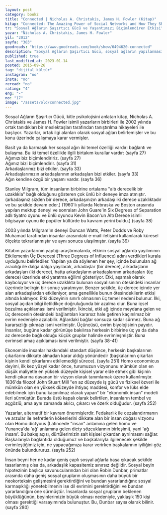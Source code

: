 ```yaml
---
layout: post  
category: book2  
title: "Connected | Nicholas A. Christakis, James H. Fowler (Kitap)"
kitap: "Connected: The Amazing Power of Social Networks and How They Shape Our Lives"  
tr: "Sosyal Ağların Şaşırtıcı Gücü ve Yaşantımızı Biçimlendiren Etkisi"  
yazar: "Nicholas A. Christakis, James H. Fowler"  
yil: "2012"  
sayfa: "383"  
goodreads: "https://www.goodreads.com/book/show/6494620-connected"
description: "Sosyal Ağların Şaşırtıcı Gücü, sosyal ağların yapılanmasını çeşitli araştırmalardan bahsederek ele alıyor."
published: true
last_modified_at: 2023-01-14
posted: 2015-09-26
tag: "dijital kültür"
instagram: "no"
insta: "no"
reread: "no"
rating: "4"
eng: "-"
no: "17"
image: "/assets/old/connected.jpg"
---
```


Sosyal Ağların Şaşırtıcı Gücü, kitle psikolojisini anlatan kitap, Nicholas A. Christakis ve James H. Fowler isimli yazarların birbirleri ile 2002 yılında ortak tanıdıkları bir meslektaşları tarafından tanıştırılma hikayeleri ile başlıyor. Yazarlar, ortak ilgi alanları olarak sosyal ağları belirlemişler ve bu konu üzerinde çalışmaya karar vermişler.  
  
Basit ya da karmaşık her sosyal ağın iki temel özelliği vardır: bağlantı ve bulaşma. Bu iki temel özellikle ilgili birtakım kurallar vardır: (sayfa 27)  
Ağımızı biz biçimlendiririz. (sayfa 27)  
Ağımız bizi biçimlendirir. (sayfa 31)  
Arkadaşlarımız bizi etkiler. (sayfa 33)  
Arkadaşlarımızın arkadaşlarının arkadaşları bizi etkiler. (sayfa 33)  
Ağın kendine özgü bir yaşamı vardır. (sayfa 36)  
  
Stanley Milgram, tüm insanların birbirine ortalama "altı derecelik bir uzaklıkla" bağlı olduğunu gösteren çok ünlü bir deneye imza atmıştır. (arkadaşınız sizden bir derece, arkadaşınızın arkadaşı iki derece uzaklıktadır ve bu şekilde devam eder.) (1960'lı yıllarda Nebraska ve Boston arasında yapılan mektup deneyi ve sonraları John Guare'in Six Degrees of Separation adlı tiyatro oyunu ve ünlü oyuncu Kevin Bacon'un Altı Derece isimli bilgisayar oyunu ile popüler kültürde bu kavram yerini buldu.) (sayfa 38)  
  
2003 yılında Milgram'ın deneyi Duncan Watts, Peter Dodds ve Roby Muhamad tarafından insanlar arasındaki e-mail iletişimi kullanılarak küresel ölçekte tekrarlanmıştır ve aynı sonuca ulaşılmıştır. (sayfa 39)  
  
Kitabın yazarlarının yaptığı araştırmalarda, etkinin sosyal ağlarda yayılımının Etkilemenin Üç Derecesi (Three Degrees of Influence) adını verdikleri kurala uyduğunu belirlediler. Yapılan ya da söylenen her şey, içinde bulunulan ağ aracılığı ile dalga dalga yayılarak, arkadaşlar (bir derece), arkadaşların arkadaşları (iki derece), hatta arkadaşların arkadaşlarının arkadaşları (üç derece) üzerinde etki yaratma eğilimi gösteriyor. Etki, aşamalı olarak kayboluyor ve üç derece uzaklıkta bulunan sosyal sınırın ötesindeki insanlar üzerinde belirgin bir sonuç yaratmıyor. Benzer şekilde, üç derece içinde yer alan arkadaşlardan etkileniyor, ama genellikle bunun ötesindekilerin etkisi altında kalmıyor. Etki düzeyinin sınırlı olmasının üç temel nedeni bulunur. İlki, sosyal açıdan bilgi iletildikçe doğruluğunda bir azalma olur. Buna içsel bozulma açıklaması ismi verilmiştir. İkincisi, etki ağ içinde meydana gelen ve üç derecenin ötesindeki bağlantıları kararsız hale getiren kaçınılmaz bir evrim nedeniyle azalabilir. Ağlardaki bağlar sonsuza kadar sürmez. Buna ağ kararsızlığı çıkmazı ismi verilmiştir. Üçüncüsü, evrim biyolojisinin payıdır. İnsanlar, bugüne kadar görünüşe bakılırsa herkesin birbirine üç ya da daha az derecede bağlı olduğu küçük gruplar halinde evrimleşmiştir. Buna evrimsel amaç açıklaması ismi verilmiştir. (sayfa 38-41)  
  
Ekonomide insanlar hakkındaki standart düşünce, herkesin başkalarının çıkarlarını dikkate almadan karar aldığı yönündedir (başkalarının çıkarları kişinin kendi çıkarlarını etkilemediği sürece). (sayfa 251) Homo economicus deyimi, ilk kez yüzyıl kadar önce, turumuzun vizyonunu mümkün olan en düşük maliyetle en yüksek düzeyde kişisel yarar elde etmek gibi kişinin kendi çıkarına dayanan bir vizyon olarak tanımlamak üzere kullanılmıştır. 1836'da filozof John Stuart Mill "en az düzeyde iş gücü ve fiziksel özveri ile mümkün olan en yüksek düzeyde ihtiyaç maddesi, konfor ve lüks elde edebilmek için bunu kaçınılmaz olarak yapan" bir "ekonomik insan" modeli ileri sürmüştür. Burada üstü kapalı olarak belirtilen, insanların tembel ve açgözlü, ama aynı zamanda akılcı, çıkarcı ve özerk olduğudur. (sayfa 252)  
  
Yazarlar, alternatif bir kavram önermişlerdir. Fedakarlık ile cezalandırmanın ve arzular ile nefretlerin kökenlerini dikkate alan bir insan doğası vizyonu olan Homo dictyous (Latincede "insan" anlamına gelen homo ve Yunanca'da 'ağ' anlamına gelen dicty sözcuklarının birleşimi), yani 'ağ insanı'. Bu bakış açısı, dürtülerimizin salt kişisel çıkardan ayrılmasını sağlar. Başkalarıyla bağlantıda olduğumuz ve başkalarıyla ilgilenecek şekilde evrimleştiğimiz için, ne yapacağımıza karar verirken başkalarının iyiliğini göz önünde bulundururuz. (sayfa 252)  
  
İnsan beyni her ne kadar geniş çaplı sosyal ağlarla başa çıkacak şekilde tasarlanmış olsa da, arkadaşlık kapasitemiz sınırsız değildir. Sosyal beyin hipotezinin başlıca savunucularından biri olan Robin Dunbar, primatlar arasında daha geniş sosyal grupların oluşmasının daha büyük bir neokorteksin gelişmesini gerektirdiğini ve bundan yararlandığını: sosyal karmaşıklığı yönetebilmenin ise dil evrimini gerektirdiğini ve bundan yararlandığını öne sürmüştür. İnsanlarda sosyal grupların beklenen büyüklüğünün, beyinlerimizin büyük olması nedeniyle, yaklaşık 150 kişi olması gerektiği varsayımında bulunuştur. Bu, Dunbar sayısı olarak bilinir. (sayfa 280)  
  
